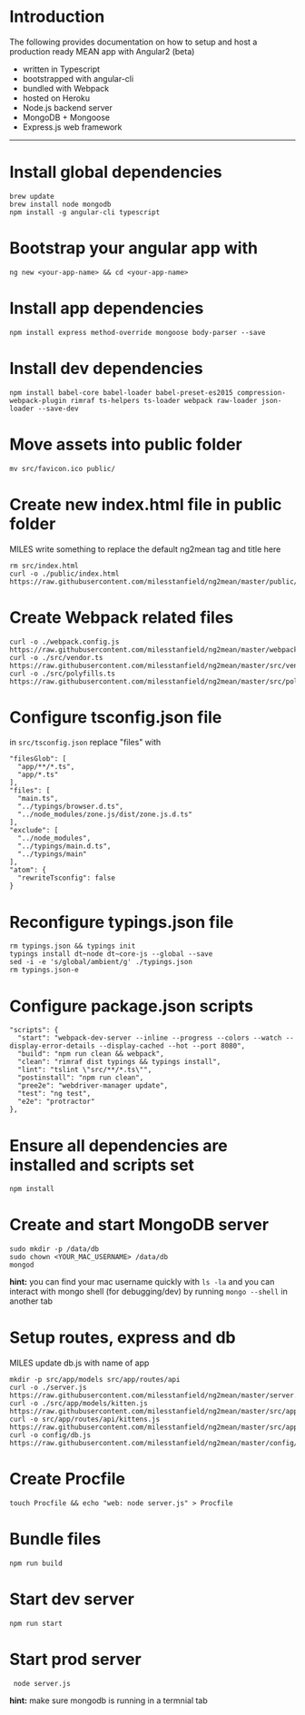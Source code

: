 # Introduction
The following provides documentation on how to setup and host a production ready MEAN app with Angular2 (beta)
- written in Typescript
- bootstrapped with angular-cli
- bundled with Webpack
- hosted on Heroku
- Node.js backend server
- MongoDB + Mongoose
- Express.js web framework

---

# Install global dependencies
```
brew update
brew install node mongodb
npm install -g angular-cli typescript
```


# Bootstrap your angular app with
``ng new <your-app-name> && cd <your-app-name>``


# Install app dependencies
``npm install express method-override mongoose body-parser --save``


# Install dev dependencies
``npm install babel-core babel-loader babel-preset-es2015 compression-webpack-plugin rimraf ts-helpers ts-loader webpack raw-loader json-loader --save-dev``


# Move assets into public folder
```
mv src/favicon.ico public/
```


# Create new index.html file in public folder
MILES write something to replace the default ng2mean tag and title here
```
rm src/index.html
curl -o ./public/index.html https://raw.githubusercontent.com/milesstanfield/ng2mean/master/public/index.html
```


# Create Webpack related files
```
curl -o ./webpack.config.js https://raw.githubusercontent.com/milesstanfield/ng2mean/master/webpack.config.js
curl -o ./src/vendor.ts https://raw.githubusercontent.com/milesstanfield/ng2mean/master/src/vendor.ts
curl -o ./src/polyfills.ts https://raw.githubusercontent.com/milesstanfield/ng2mean/master/src/polyfills.ts
```


# Configure tsconfig.json file
in ``src/tsconfig.json`` replace "files" with
```
"filesGlob": [
  "app/**/*.ts",
  "app/*.ts"
],
"files": [
  "main.ts",
  "../typings/browser.d.ts",
  "../node_modules/zone.js/dist/zone.js.d.ts"
],
"exclude": [
  "../node_modules",
  "../typings/main.d.ts",
  "../typings/main"
],
"atom": {
  "rewriteTsconfig": false
}
```


# Reconfigure typings.json file
```
rm typings.json && typings init
typings install dt~node dt~core-js --global --save
sed -i -e 's/global/ambient/g' ./typings.json
rm typings.json-e
```



# Configure package.json scripts
```
"scripts": {
  "start": "webpack-dev-server --inline --progress --colors --watch --display-error-details --display-cached --hot --port 8080",
  "build": "npm run clean && webpack",
  "clean": "rimraf dist typings && typings install",
  "lint": "tslint \"src/**/*.ts\"",
  "postinstall": "npm run clean",
  "pree2e": "webdriver-manager update",
  "test": "ng test",
  "e2e": "protractor"
},
```


# Ensure all dependencies are installed and scripts set
```
npm install
```


# Create and start MongoDB server
```
sudo mkdir -p /data/db
sudo chown <YOUR_MAC_USERNAME> /data/db
mongod
```
**hint:** you can find your mac username quickly with ``ls -la`` and you can interact with mongo shell (for debugging/dev) by running ``mongo --shell`` in another tab


# Setup routes, express and db
MILES update db.js with name of app
```
mkdir -p src/app/models src/app/routes/api
curl -o ./server.js https://raw.githubusercontent.com/milesstanfield/ng2mean/master/server.js
curl -o ./src/app/models/kitten.js https://raw.githubusercontent.com/milesstanfield/ng2mean/master/src/app/models/kitten.js
curl -o src/app/routes/api/kittens.js https://raw.githubusercontent.com/milesstanfield/ng2mean/master/src/app/routes/kittens.js
curl -o config/db.js https://raw.githubusercontent.com/milesstanfield/ng2mean/master/config/db.js
```


# Create Procfile
```
touch Procfile && echo "web: node server.js" > Procfile
```


# Bundle files
```
npm run build
```


# Start dev server
```
npm run start
```


# Start prod server
```
 node server.js
```
**hint:** make sure mongodb is running in a termnial tab
